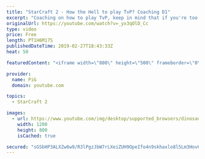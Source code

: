 ```yaml
---
title: "StarCraft 2 - How the Hell to play TvP? Coaching D1"
excerpt: "Coaching on how to play TvP, keep in mind that if you're too tilted towards a matchup it can also make you lose :)  Enjoy the super sexy outtro song! :P   -- Watch live at https://www.twitch.tv/x5_pig My NEW HP: https://pigstarcraft.com/ My Twitter: https://twitter.com/x5_PiG My Instagram: https://www.instagram.com/pigsc2/"
originalUrl: https://youtube.com/watch?v=_yx3qOlD_Cc
type: video
price: Free
length: PT1H6M17S
publishedDateTime: 2019-02-27T18:43:33Z
heat: 50

featuredContent: "<iframe width=\"800\" height=\"500\" frameborder=\"0\" src=\"https://www.youtube.com/embed/_yx3qOlD_Cc\" allow=\"accelerometer; autoplay; encrypted-media; gyroscope; picture-in-picture\" allowfullscreen></iframe>"

provider:
  name: PiG
  domain: youtube.com

topics:
  - StarCraft 2

images:
  - url: https://www.youtube.com/img/desktop/supported_browsers/dinosaur.png
    width: 1200
    height: 800
    isCached: true

secured: "sGSbHP3ALXZw6w9/R3lPgzJbW7rLXeiZUH9OpeIfo4n9skhaxlo8l5Lm3Hov05N3JKLMZcr6IvbZngKY+itK5bA2dKr7gXAve3ZA0UmosEWtm2ah4bfO+d6XwBvWsqMBeFZpEFYOVqxnNj+IlcyDvGXqNV6m+J5ORN3r5MxHLn457V1w2Lk8YH5t2sIz8hMLtjeO+V4G0OAS31LcwuPND+X3zcZHBWO6xx/8aiopA3q7/caySXWACNzaksEvQmA5waE6Cp8wjKv9Ri8yQXVyNeDI1O/45S/OwjogKBCAbIU8HslVQC6znS6sYS9qYWhU568EnWZSGJSWBU1mvaOIvBBeDWYA0pV01V41+EmcXi+MMZDyN2zHp5IcrtPFPZcE5ccU3VyXBr/OBxapY6m2drzwG8y7rdpxdxOaK1RRr1E=;b9qeQleKR2pPbuHfo6pp+A=="
---
```


